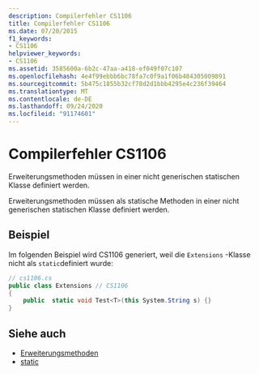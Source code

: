 ```yaml
---
description: Compilerfehler CS1106
title: Compilerfehler CS1106
ms.date: 07/20/2015
f1_keywords:
- CS1106
helpviewer_keywords:
- CS1106
ms.assetid: 3585600a-6b2c-47aa-a418-ef049f07c107
ms.openlocfilehash: 4e4f99ebbb6bc78fa7c0f9a1f06b484305009891
ms.sourcegitcommit: 5b475c1855b32cf78d2d1bbb4295e4c236f39464
ms.translationtype: MT
ms.contentlocale: de-DE
ms.lasthandoff: 09/24/2020
ms.locfileid: "91174601"
---
```

# <a name="compiler-error-cs1106"></a>Compilerfehler CS1106

Erweiterungsmethoden müssen in einer nicht generischen statischen Klasse definiert werden.  
  
 Erweiterungsmethoden müssen als statische Methoden in einer nicht generischen statischen Klasse definiert werden.  
  
## <a name="example"></a>Beispiel  

 Im folgenden Beispiel wird CS1106 generiert, weil die `Extensions` -Klasse nicht als `static`definiert wurde:  
  
```csharp  
// cs1106.cs  
public class Extensions // CS1106  
{  
    public  static void Test<T>(this System.String s) {}  
}  
```  
  
## <a name="see-also"></a>Siehe auch

- [Erweiterungsmethoden](../programming-guide/classes-and-structs/extension-methods.md)
- [static](../language-reference/keywords/static.md)
